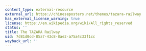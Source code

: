 ```yaml
---
content_type: external-resource
external_url: https://chineseposters.net/themes/tazara-railway
has_external_license_warning: true
license: https://en.wikipedia.org/wiki/All_rights_reserved
status: ''
title: The TAZARA Railway
uid: 7d81d0cd-85a7-43c8-8ae2-a75a4c33f1cc
wayback_url: ''
---
```

